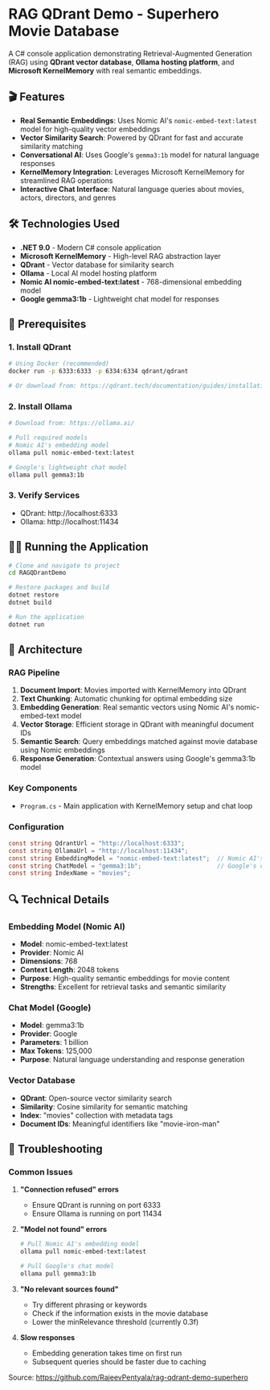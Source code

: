 # RAG QDrant Demo - Superhero Movie Database

A C# console application demonstrating Retrieval-Augmented Generation (RAG) using **QDrant vector database**, **Ollama hosting platform**, and **Microsoft KernelMemory** with real semantic embeddings. 

## 🎬 Features

- **Real Semantic Embeddings**: Uses Nomic AI's `nomic-embed-text:latest` model for high-quality vector embeddings
- **Vector Similarity Search**: Powered by QDrant for fast and accurate similarity matching
- **Conversational AI**: Uses Google's `gemma3:1b` model for natural language responses
- **KernelMemory Integration**: Leverages Microsoft KernelMemory for streamlined RAG operations
- **Interactive Chat Interface**: Natural language queries about movies, actors, directors, and genres

## 🛠️ Technologies Used

- **.NET 9.0** - Modern C# console application
- **Microsoft KernelMemory** - High-level RAG abstraction layer
- **QDrant** - Vector database for similarity search
- **Ollama** - Local AI model hosting platform
- **Nomic AI nomic-embed-text:latest** - 768-dimensional embedding model
- **Google gemma3:1b** - Lightweight chat model for responses

## 🚀 Prerequisites

### 1. Install QDrant
```bash
# Using Docker (recommended)
docker run -p 6333:6333 -p 6334:6334 qdrant/qdrant

# Or download from: https://qdrant.tech/documentation/guides/installation/
```

### 2. Install Ollama
```bash
# Download from: https://ollama.ai/

# Pull required models
# Nomic AI's embedding model
ollama pull nomic-embed-text:latest

# Google's lightweight chat model  
ollama pull gemma3:1b
```

### 3. Verify Services
- QDrant: http://localhost:6333
- Ollama: http://localhost:11434

## 🏃‍♂️ Running the Application

```bash
# Clone and navigate to project
cd RAGQDrantDemo

# Restore packages and build
dotnet restore
dotnet build

# Run the application
dotnet run
```

## 🔧 Architecture

### **RAG Pipeline**
1. **Document Import**: Movies imported with KernelMemory into QDrant
2. **Text Chunking**: Automatic chunking for optimal embedding size
3. **Embedding Generation**: Real semantic vectors using Nomic AI's nomic-embed-text model
4. **Vector Storage**: Efficient storage in QDrant with meaningful document IDs
5. **Semantic Search**: Query embeddings matched against movie database using Nomic embeddings
6. **Response Generation**: Contextual answers using Google's gemma3:1b model

### **Key Components**
- `Program.cs` - Main application with KernelMemory setup and chat loop

### **Configuration**
```csharp
const string QdrantUrl = "http://localhost:6333";
const string OllamaUrl = "http://localhost:11434";
const string EmbeddingModel = "nomic-embed-text:latest";  // Nomic AI's embedding model
const string ChatModel = "gemma3:1b";                     // Google's chat model
const string IndexName = "movies";
```

## 🔍 Technical Details

### **Embedding Model (Nomic AI)**
- **Model**: nomic-embed-text:latest
- **Provider**: Nomic AI
- **Dimensions**: 768
- **Context Length**: 2048 tokens
- **Purpose**: High-quality semantic embeddings for movie content
- **Strengths**: Excellent for retrieval tasks and semantic similarity

### **Chat Model (Google)**  
- **Model**: gemma3:1b
- **Provider**: Google
- **Parameters**: 1 billion
- **Max Tokens**: 125,000
- **Purpose**: Natural language understanding and response generation

### **Vector Database**
- **QDrant**: Open-source vector similarity search
- **Similarity**: Cosine similarity for semantic matching
- **Index**: "movies" collection with metadata tags
- **Document IDs**: Meaningful identifiers like "movie-iron-man"

## 🐛 Troubleshooting

### **Common Issues**

1. **"Connection refused" errors**
   - Ensure QDrant is running on port 6333
   - Ensure Ollama is running on port 11434

2. **"Model not found" errors**
   ```bash
   # Pull Nomic AI's embedding model
   ollama pull nomic-embed-text:latest
   
   # Pull Google's chat model
   ollama pull gemma3:1b
   ```

3. **"No relevant sources found"**
   - Try different phrasing or keywords
   - Check if the information exists in the movie database
   - Lower the minRelevance threshold (currently 0.3f)

4. **Slow responses**
   - Embedding generation takes time on first run
   - Subsequent queries should be faster due to caching


Source: https://github.com/RajeevPentyala/rag-qdrant-demo-superhero
